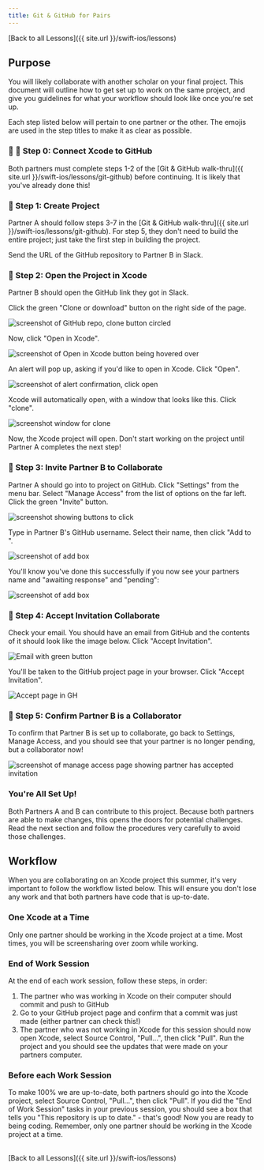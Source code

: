 ```yaml
---
title: Git & GitHub for Pairs
---
```


[Back to all Lessons]({{ site.url }}/swift-ios/lessons)

## Purpose

You will likely collaborate with another scholar on your final project. This document will outline how to get set up to work on the same project, and give you guidelines for what your workflow should look like once you're set up.

Each step listed below will pertain to one partner or the other. The emojis are used in the step titles to make it as clear as possible.

### 💖 🔮 Step 0: Connect Xcode to GitHub

Both partners must complete steps 1-2 of the [Git & GitHub walk-thru]({{ site.url }}/swift-ios/lessons/git-github) before continuing. It is likely that you've already done this!

### 💖 Step 1: Create Project

Partner A should follow steps 3-7 in the [Git & GitHub walk-thru]({{ site.url }}/swift-ios/lessons/git-github). For step 5, they don't need to build the entire project; just take the first step in building the project.

Send the URL of the GitHub repository to Partner B in Slack.

### 🔮 Step 2: Open the Project in Xcode

Partner B should open the GitHub link they got in Slack.

Click the green "Clone or download" button on the right side of the page.

<img class="small" src="./assets/clone.png" alt="screenshot of GitHub repo, clone button circled">

Now, click "Open in Xcode".

<img class="small" src="./assets/open-xcode.png" alt="screenshot of Open in Xcode button being hovered over">

An alert will pop up, asking if you'd like to open in Xcode. Click "Open".

<img class="small" src="./assets/confirm-open-xcode.png" alt="screenshot of alert confirmation, click open">

Xcode will automatically open, with a window that looks like this. Click "clone".

<img class="small" src="./assets/clone-xcode.png" alt="screenshot window for clone">

Now, the Xcode project will open. Don't start working on the project until Partner A completes the next step!

### 💖 Step 3: Invite Partner B to Collaborate

Partner A should go into to project on GitHub. Click "Settings" from the menu bar. Select "Manage Access" from the list of options on the far left. Click the green "Invite" button.

<img class="small" src="./assets/invite.png" alt="screenshot showing buttons to click">

Type in Partner B's GitHub username. Select their name, then click "Add <partner-username> to <project name>".

<img class="small" src="./assets/confirm-invite.png" alt="screenshot of add box">

You'll know you've done this successfully if you now see your partners name and "awaiting response" and "pending":

<img class="small" src="./assets/pending.png" alt="screenshot of add box">

### 🔮 Step 4: Accept Invitation Collaborate

Check your email. You should have an email from GitHub and the contents of it should look like the image below. Click "Accept Invitation".

<img class="small" src="./assets/email.png" alt="Email with green button">

You'll be taken to the GitHub project page in your browser. Click "Accept Invitation".

<img class="small" src="./assets/accept-invite.png" alt="Accept page in GH">

### 💖 Step 5: Confirm Partner B is a Collaborator

To confirm that Partner B is set up to collaborate, go back to Settings, Manage Access, and you should see that your partner is no longer pending, but a collaborator now!

<img class="small" src="./assets/confirm-collab.png" alt="screenshot of manage access page showing partner has accepted invitation">

### You're All Set Up!

Both Partners A and B can contribute to this project. Because both partners are able to make changes, this opens the doors for potential challenges. Read the next section and follow the procedures very carefully to avoid those challenges.

## Workflow

When you are collaborating on an Xcode project this summer, it's very important to follow the workflow listed below. This will ensure you don't lose any work and that both partners have code that is up-to-date.

### One Xcode at a Time

Only one partner should be working in the Xcode project at a time. Most times, you will be screensharing over zoom while working.

### End of Work Session

At the end of each work session, follow these steps, in order:
1. The partner who was working in Xcode on their computer should commit and push to GitHub
2. Go to your GitHub project page and confirm that a commit was just made (either partner can check this!)
3. The partner who was not working in Xcode for this session should now open Xcode, select Source Control, "Pull...", then click "Pull". Run the project and you should see the updates that were made on your partners computer.

### Before each Work Session

To make 100% we are up-to-date, both partners should go into the Xcode project, select Source Control, "Pull...", then click "Pull". If you did the "End of Work Session" tasks in your previous session, you should see a box that tells you "This repository is up to date." - that's good! Now you are ready to being coding. Remember, only one partner should be working in the Xcode project at a time.

<br>
[Back to all Lessons]({{ site.url }}/swift-ios/lessons)
